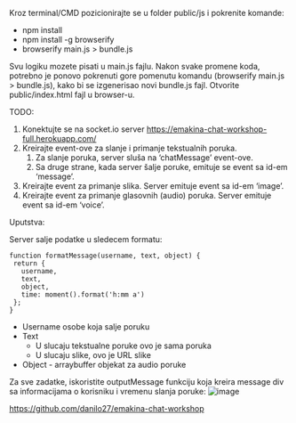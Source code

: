 Kroz terminal/CMD pozicionirajte se u folder public/js i pokrenite komande:
- npm install
- npm install -g browserify
- browserify main.js > bundle.js

Svu logiku mozete pisati u main.js fajlu. Nakon svake promene koda, potrebno je ponovo pokrenuti gore pomenutu komandu (browserify main.js > bundle.js), kako bi se izgenerisao novi bundle.js fajl.
Otvorite public/index.html fajl u browser-u.

TODO:
1. Konektujte se na socket.io server https://emakina-chat-workshop-full.herokuapp.com/
2. Kreirajte event-ove za slanje i primanje tekstualnih poruka. 
    1. Za slanje poruka, server sluša na ‘chatMessage’ event-ove. 
    2. Sa druge strane, kada server šalje poruke, emituje se event sa id-em ‘message’.
3. Kreirajte event za primanje slika. Server emituje event sa id-em ‘image’.
4. Kreirajte event za primanje glasovnih (audio) poruka. Server emituje event sa id-em ‘voice’.

Uputstva:

Server salje podatke u sledecem formatu:
 
 ``` 
 function formatMessage(username, text, object) {
  return {
    username,
    text,
    object,
    time: moment().format('h:mm a')
  };
}
```
* Username osobe koja salje poruku
* Text 
    * U slucaju tekstualne poruke ovo je sama poruka
    * U slucaju slike, ovo je URL slike
* Object - arraybuffer objekat za audio poruke

Za sve zadatke, iskoristite outputMessage funkciju koja kreira message div sa informacijama o korisniku i vremenu slanja poruke:
![image](https://user-images.githubusercontent.com/23297948/136877967-552b0a6c-69a5-4629-a8ea-65c1a87bee04.png)

https://github.com/danilo27/emakina-chat-workshop
